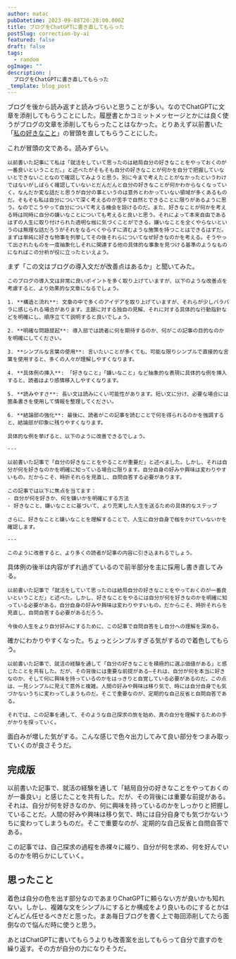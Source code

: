 ```yaml
---
author: matac
pubDatetime: 2023-09-08T20:28:00.000Z
title: ブログをChatGPTに書き直してもらった
postSlug: correction-by-ai
featured: false
draft: false
tags:
  - random
ogImage: ""
description: |
  ブログをChatGPTに書き直してもらった
_template: blog_post
---
```


ブログを後から読み返すと読みづらいと思うことが多い。なのでChatGPTに文章を添削してもらうことにした。履歴書とかコミットメッセージとかには良く使うがブログの文章を添削してもらったことはなかった。とりあえず以前書いた「[私の好きなこと](/posts/my-fav)」の冒頭を直してもらうことにした。

これが冒頭の文である。読みずらい。

```
以前書いた記事にて私は「就活をしていて思ったのは結局自分の好きなことをやっておくのが一番良いということだ。」と述べたがそもそも自分の好きなことが何かを自分で把握していないとできないことなので確認してみようと思う。別に今まで考えたことがなかったというわけではないがしばらく確認していないとだんだんと自分の好きなことが何かわからなくなっていく。なんだか変な話だと思うが自分の事というのは意外とわかっていない領域が多くあるものだ。そもそも私は自分について深く考えるのが苦手で自然とできることに限りがあるように思う。なのでこうやって自分について考える機会を設けるのだ。また、好きなことが何かを考える時は同時に自分の嫌いなことについても考えると良いと思う。それによって本来自由であるはずの人生に取り付けられた透明な枷に気づくことができる。嫌いなことを全くやらないというのは無理な話だろうがそれをなるべくやらずに済むような施策を持つことはできるはずだ。まずは単純に好きな物事を列挙してその後それらについてなぜ好きなのかを考える。そうやって出されたものを一度抽象化しそれに関連する他の具体的な事象を見つける基準のようなものになればこの分析が役に立ったといえよう。
```

まず「この文はブログの導入文だが改善点はあるか」と聞いてみた。

```
このブログの導入文は非常に良いポイントを多く取り上げていますが、以下のような改善点を考慮すると、より効果的な文章になるでしょう。

1. **構造と流れ**: 文章の中で多くのアイデアを取り上げていますが、それらが少しバラバラに感じられる場合があります。主題に対する独自の見解、それに対する具体的な行動指針などを明確にし、順序立てて説明すると良いでしょう。

2. **明確な問題提起**: 導入部では読者に何を期待するのか、何がこの記事の目的なのかを明確にしてください。

3. **シンプルな言葉の使用**: 言いたいことが多くても、可能な限りシンプルで直接的な言葉を使用すると、多くの人々が理解しやすくなります。

4. **具体例の挿入**: 「好きなこと」「嫌いなこと」など抽象的な表現に具体的な例を挿入すると、読者はより感情移入しやすくなります。

5. **読みやすさ**: 長い文は読みにくい可能性があります。短い文に分け、必要な場合には箇条書きを使用して情報を整理してください。

6. **結論部の強化**: 最後に、読者がこの記事を読むことで何を得られるのかを強調すると、結論部が印象に残りやすくなります。

具体的な例を挙げると、以下のように改善できるでしょう。

---

以前書いた記事で「自分の好きなことをやることが重要だ」と述べました。しかし、それは自分が何を好きなのかを明確に知っている場合に限ります。自分自身の好みや興味は変わりやすいもの。だからこそ、時折それらを見直し、自問自答する必要があります。

この記事では以下に焦点を当てます：
- 自分が何を好きか、何を嫌いかを明確にする方法
- 好きなこと、嫌いなことに基づいて、より充実した人生を送るための具体的なステップ

さらに、好きなことと嫌いなことを理解することで、人生に自分自身で枷をかけていないかを確認します。

---

このように改善すると、より多くの読者が記事の内容に引き込まれるでしょう。
```

具体例の後半は内容がずれ過ぎているので前半部分を主に採用し書き直してみる。

```
以前書いた記事で「就活をしていて思ったのは結局自分の好きなことをやっておくのが一番良いということだ」と述べた。しかし、好きなことをやるには自分が何を好きなのかを明確に知っている必要がある。自分自身の好みや興味は変わりやすいもの。だからこそ、時折それらを見直し、自問自答する必要があるだろう。

今後の人生をより自分好みにするために、この記事で自問自答をし自分への理解を深める。
```

確かにわかりやすくなった。ちょっとシンプルすぎる気がするので着色してもらう。

```
以前書いた記事で、就活の経験を通して「自分の好きなことを積極的に選ぶ価値がある」と感じたことを共有した。だが、その背後には重要な前提がある―それは、自分が何を本当に好きなのか、そして何に興味を持っているのかをはっきりと自覚している必要があるのだ。この点は、一見シンプルに見えて意外と複雑。人間の好みや興味は移り気で、時には自分自身でも気づかないうちに変わってしまうものだ。そこで重要なのが、定期的な自己反省と自問自答である。

それでは、この記事を通して、そのような自己探求の旅を始め、真の自分を理解するための手がかりを探っていく。
```

面白みが増した気がする。こんな感じで色々出力してみて良い部分をつまみ取っていくのが良さそうだ。

## 完成版

以前書いた記事で、就活の経験を通して「結局自分の好きなことをやっておくのが一番良い」と感じたことを共有した。だが、その背後には重要な前提がある。それは、自分が何を好きなのか、何に興味を持っているのかをしっかりと把握していることだ。人間の好みや興味は移り気で、時には自分自身でも気づかないうちに変わってしまうものだ。そこで重要なのが、定期的な自己反省と自問自答である。

この記事では、自己探求の過程を赤裸々に綴り、自分が何を求め、何を好んでいるのかを明らかにしていく。

## 思ったこと

着色は自分の色を出す部分なのであまりChatGPTに頼らない方が良いかも知れない。しかし、複雑な文をシンプルにするとか構成をより良いものにするとかはどんどん任せるべきだと思った。まあ毎日ブログを書く上で毎回添削してたら面倒なので悩んだ時に使うと思う。

あとはChatGPTに書いてもらうよりも改善案を出してもらって自分で直すのを繰り返す。その方が自分の力になりそうだ。

